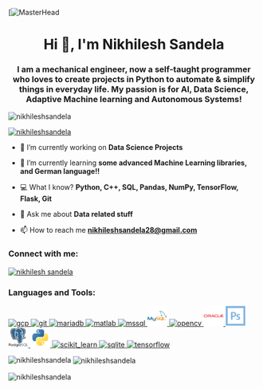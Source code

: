 [![MasterHead](https://cdn.cdp.net/cdp-production/comfy/cms/files/files/000/001/430/original/Autos_report_2018_image_-_iStock-610578982_thin.jpg)
<h1 align="center">Hi 👋, I'm Nikhilesh Sandela</h1>
<h3 align="center">I am a mechanical engineer, now a self-taught programmer who loves to create projects in Python to automate & simplify things in everyday life. My passion is for AI, Data Science, Adaptive Machine learning and Autonomous Systems!</h3>

<p align="left"> <img src="https://komarev.com/ghpvc/?username=nikhileshsandela&label=Profile%20views&color=0e75b6&style=flat" alt="nikhileshsandela" /> </p>

<p align="left"> <a href="https://github.com/ryo-ma/github-profile-trophy"><img src="https://github-profile-trophy.vercel.app/?username=nikhileshsandela" alt="nikhileshsandela" /></a> </p>

- 🔭 I’m currently working on **Data Science Projects**

- 🌱 I’m currently learning **some advanced Machine Learning libraries, and German language!!**

- 💻 What I know? **Python, C++, SQL, Pandas, NumPy, TensorFlow, Flask, Git**

- 💬 Ask me about **Data related stuff**

- 📫 How to reach me **nikhileshsandela28@gmail.com**

<h3 align="left">Connect with me:</h3>
<p align="left">
<a href="https://kaggle.com/nikhilesh sandela" target="blank"><img align="center" src="https://raw.githubusercontent.com/rahuldkjain/github-profile-readme-generator/master/src/images/icons/Social/kaggle.svg" alt="nikhilesh sandela" height="30" width="40" /></a>
</p>

<h3 align="left">Languages and Tools:</h3>
<p align="left"> <a href="https://cloud.google.com" target="_blank" rel="noreferrer"> <img src="https://www.vectorlogo.zone/logos/google_cloud/google_cloud-icon.svg" alt="gcp" width="40" height="40"/> </a> <a href="https://git-scm.com/" target="_blank" rel="noreferrer"> <img src="https://www.vectorlogo.zone/logos/git-scm/git-scm-icon.svg" alt="git" width="40" height="40"/> </a> <a href="https://mariadb.org/" target="_blank" rel="noreferrer"> <img src="https://www.vectorlogo.zone/logos/mariadb/mariadb-icon.svg" alt="mariadb" width="40" height="40"/> </a> <a href="https://www.mathworks.com/" target="_blank" rel="noreferrer"> <img src="https://upload.wikimedia.org/wikipedia/commons/2/21/Matlab_Logo.png" alt="matlab" width="40" height="40"/> </a> <a href="https://www.microsoft.com/en-us/sql-server" target="_blank" rel="noreferrer"> <img src="https://www.svgrepo.com/show/303229/microsoft-sql-server-logo.svg" alt="mssql" width="40" height="40"/> </a> <a href="https://www.mysql.com/" target="_blank" rel="noreferrer"> <img src="https://raw.githubusercontent.com/devicons/devicon/master/icons/mysql/mysql-original-wordmark.svg" alt="mysql" width="40" height="40"/> </a> <a href="https://opencv.org/" target="_blank" rel="noreferrer"> <img src="https://www.vectorlogo.zone/logos/opencv/opencv-icon.svg" alt="opencv" width="40" height="40"/> </a> <a href="https://www.oracle.com/" target="_blank" rel="noreferrer"> <img src="https://raw.githubusercontent.com/devicons/devicon/master/icons/oracle/oracle-original.svg" alt="oracle" width="40" height="40"/> </a> <a href="https://www.photoshop.com/en" target="_blank" rel="noreferrer"> <img src="https://raw.githubusercontent.com/devicons/devicon/master/icons/photoshop/photoshop-line.svg" alt="photoshop" width="40" height="40"/> </a> <a href="https://www.postgresql.org" target="_blank" rel="noreferrer"> <img src="https://raw.githubusercontent.com/devicons/devicon/master/icons/postgresql/postgresql-original-wordmark.svg" alt="postgresql" width="40" height="40"/> </a> <a href="https://www.python.org" target="_blank" rel="noreferrer"> <img src="https://raw.githubusercontent.com/devicons/devicon/master/icons/python/python-original.svg" alt="python" width="40" height="40"/> </a> <a href="https://scikit-learn.org/" target="_blank" rel="noreferrer"> <img src="https://upload.wikimedia.org/wikipedia/commons/0/05/Scikit_learn_logo_small.svg" alt="scikit_learn" width="40" height="40"/> </a> <a href="https://www.sqlite.org/" target="_blank" rel="noreferrer"> <img src="https://www.vectorlogo.zone/logos/sqlite/sqlite-icon.svg" alt="sqlite" width="40" height="40"/> </a> <a href="https://www.tensorflow.org" target="_blank" rel="noreferrer"> <img src="https://www.vectorlogo.zone/logos/tensorflow/tensorflow-icon.svg" alt="tensorflow" width="40" height="40"/> </a> </p>

<p><img align="left" src="https://github-readme-stats.vercel.app/api/top-langs?username=nikhileshsandela&show_icons=true&locale=en&layout=compact" alt="nikhileshsandela" /></p>

<p>&nbsp;<img align="center" src="https://github-readme-stats.vercel.app/api?username=nikhileshsandela&show_icons=true&locale=en" alt="nikhileshsandela" /></p>

<p><img align="center" src="https://github-readme-streak-stats.herokuapp.com/?user=nikhileshsandela&" alt="nikhileshsandela" /></p>
